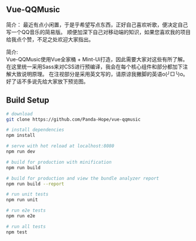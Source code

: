 ## Vue-QQMusic
简介： 
最近有点小闲置，于是乎希望写点东西，正好自己喜欢听歌，便决定自己写一个QQ音乐的简易版。
顺便加深下自己对移动端的知识，如果您喜欢我的项目给我点个赞，不足之处欢迎大家指出。

简介:  
Vue-QQMusic使用Vue全家桶 + Mint-Ui打造，因此需要大家对这些有所了解。  
在这里统一采用Sass来对CSS进行预编译，我会在每个核心组件和部分都加下注解大致说明原理。
在注视部分是采用英文写的，请原谅我撇脚的英语o(╯□╰)o。好了话不多说先给大家放下预览图。  

## Build Setup

``` bash
# download
git clone https://github.com/Panda-Hope/vue-qqmusic

# install dependencies
npm install

# serve with hot reload at localhost:8080
npm run dev

# build for production with minification
npm run build

# build for production and view the bundle analyzer report
npm run build --report

# run unit tests
npm run unit

# run e2e tests
npm run e2e

# run all tests
npm test
```

